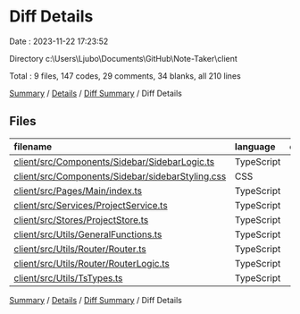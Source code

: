 # Diff Details

Date : 2023-11-22 17:23:52

Directory c:\\Users\\Ljubo\\Documents\\GitHub\\Note-Taker\\client

Total : 9 files,  147 codes, 29 comments, 34 blanks, all 210 lines

[Summary](results.md) / [Details](details.md) / [Diff Summary](diff.md) / Diff Details

## Files
| filename | language | code | comment | blank | total |
| :--- | :--- | ---: | ---: | ---: | ---: |
| [client/src/Components/Sidebar/SidebarLogic.ts](/client/src/Components/Sidebar/SidebarLogic.ts) | TypeScript | 102 | 26 | 25 | 153 |
| [client/src/Components/Sidebar/sidebarStyling.css](/client/src/Components/Sidebar/sidebarStyling.css) | CSS | 8 | 0 | 1 | 9 |
| [client/src/Pages/Main/index.ts](/client/src/Pages/Main/index.ts) | TypeScript | 6 | 0 | 2 | 8 |
| [client/src/Services/ProjectService.ts](/client/src/Services/ProjectService.ts) | TypeScript | -2 | 0 | 0 | -2 |
| [client/src/Stores/ProjectStore.ts](/client/src/Stores/ProjectStore.ts) | TypeScript | 18 | 3 | 2 | 23 |
| [client/src/Utils/GeneralFunctions.ts](/client/src/Utils/GeneralFunctions.ts) | TypeScript | 10 | 0 | 2 | 12 |
| [client/src/Utils/Router/Router.ts](/client/src/Utils/Router/Router.ts) | TypeScript | -1 | 0 | 0 | -1 |
| [client/src/Utils/Router/RouterLogic.ts](/client/src/Utils/Router/RouterLogic.ts) | TypeScript | -1 | 0 | 0 | -1 |
| [client/src/Utils/TsTypes.ts](/client/src/Utils/TsTypes.ts) | TypeScript | 7 | 0 | 2 | 9 |

[Summary](results.md) / [Details](details.md) / [Diff Summary](diff.md) / Diff Details